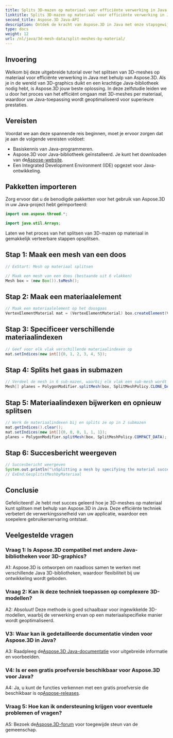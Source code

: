 ```yaml
---
title: Splits 3D-mazen op materiaal voor efficiënte verwerking in Java
linktitle: Splits 3D-mazen op materiaal voor efficiënte verwerking in Java
second_title: Aspose.3D Java-API
description: Ontdek de kracht van Aspose.3D in Java met onze stapsgewijze handleiding voor het efficiënt splitsen van 3D-meshes op materiaal. Verbeter de prestaties van uw applicatie naadloos.
type: docs
weight: 12
url: /nl/java/3d-mesh-data/split-meshes-by-material/
---
```

## Invoering

Welkom bij deze uitgebreide tutorial over het splitsen van 3D-meshes op materiaal voor efficiënte verwerking in Java met behulp van Aspose.3D. Als je in de wereld van 3D-graphics duikt en een krachtige Java-bibliotheek nodig hebt, is Aspose.3D jouw beste oplossing. In deze zelfstudie leiden we u door het proces van het efficiënt omgaan met 3D-meshes per materiaal, waardoor uw Java-toepassing wordt geoptimaliseerd voor superieure prestaties.

## Vereisten

Voordat we aan deze spannende reis beginnen, moet je ervoor zorgen dat je aan de volgende vereisten voldoet:

- Basiskennis van Java-programmeren.
-  Aspose.3D voor Java-bibliotheek geïnstalleerd. Je kunt het downloaden van de[Aspose-website](https://releases.aspose.com/3d/java/).
- Een Integrated Development Environment (IDE) opgezet voor Java-ontwikkeling.

## Pakketten importeren

Zorg ervoor dat u de benodigde pakketten voor het gebruik van Aspose.3D in uw Java-project hebt geïmporteerd:

```java
import com.aspose.threed.*;

import java.util.Arrays;
```


Laten we het proces van het splitsen van 3D-mazen op materiaal in gemakkelijk verteerbare stappen opsplitsen.

## Stap 1: Maak een mesh van een doos

```java
// ExStart: Mesh op materiaal splitsen

// Maak een mesh van een doos (bestaande uit 6 vlakken)
Mesh box = (new Box()).toMesh();
```

## Stap 2: Maak een materiaalelement

```java
// Maak een materiaalelement op het doosgaas
VertexElementMaterial mat = (VertexElementMaterial) box.createElement(VertexElementType.MATERIAL, MappingMode.POLYGON, ReferenceMode.INDEX);
```

## Stap 3: Specificeer verschillende materiaalindexen

```java
// Geef voor elk vlak verschillende materiaalindexen op
mat.setIndices(new int[]{0, 1, 2, 3, 4, 5});
```

## Stap 4: Splits het gaas in submazen

```java
// Verdeel de mesh in 6 sub-mazen, waarbij elk vlak een sub-mesh wordt
Mesh[] planes = PolygonModifier.splitMesh(box, SplitMeshPolicy.CLONE_DATA);
```

## Stap 5: Materiaalindexen bijwerken en opnieuw splitsen

```java
// Werk de materiaalindexen bij en splits ze op in 2 submazen
mat.getIndices().clear();
mat.setIndices(new int[]{0, 0, 0, 1, 1, 1});
planes = PolygonModifier.splitMesh(box, SplitMeshPolicy.COMPACT_DATA);
```

## Stap 6: Succesbericht weergeven

```java
// Succesbericht weergeven
System.out.println("\nSplitting a mesh by specifying the material successfully.");
// ExEnd:GesplitstMeshbyMateriaal
```

## Conclusie

Gefeliciteerd! Je hebt met succes geleerd hoe je 3D-meshes op materiaal kunt splitsen met behulp van Aspose.3D in Java. Deze efficiënte techniek verbetert de verwerkingssnelheid van uw applicatie, waardoor een soepelere gebruikerservaring ontstaat.

## Veelgestelde vragen

### Vraag 1: Is Aspose.3D compatibel met andere Java-bibliotheken voor 3D-graphics?

A1: Aspose.3D is ontworpen om naadloos samen te werken met verschillende Java 3D-bibliotheken, waardoor flexibiliteit bij uw ontwikkeling wordt geboden.

### Vraag 2: Kan ik deze techniek toepassen op complexere 3D-modellen?

A2: Absoluut! Deze methode is goed schaalbaar voor ingewikkelde 3D-modellen, waarbij de verwerking ervan op een materiaalspecifieke manier wordt geoptimaliseerd.

### V3: Waar kan ik gedetailleerde documentatie vinden voor Aspose.3D in Java?

 A3: Raadpleeg de[Aspose.3D Java-documentatie](https://reference.aspose.com/3d/java/) voor uitgebreide informatie en voorbeelden.

### V4: Is er een gratis proefversie beschikbaar voor Aspose.3D voor Java?

 A4: Ja, u kunt de functies verkennen met een gratis proefversie die beschikbaar is op[Aspose-releases](https://releases.aspose.com/).

### Vraag 5: Hoe kan ik ondersteuning krijgen voor eventuele problemen of vragen?

 A5: Bezoek de[Aspose.3D-forum](https://forum.aspose.com/c/3d/18) voor toegewijde steun van de gemeenschap.
